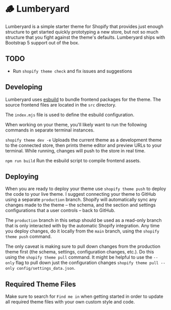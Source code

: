 # 🪵 Lumberyard

Lumberyard is a simple starter theme for Shopify that provides just
enough structure to get started quickly prototyping a new store, but
not so much structure that you fight against the theme's defaults. Lumberyard
ships with Bootstrap 5 support out of the box.

## TODO

- Run `shopify theme check` and fix issues and suggestions

## Developing

Lumberyard uses [esbuild](https://esbuild.github.io/) to bundle frontend
packages for the theme. The source frontend files are located in the `src`
directory.

The `index.mjs` file is used to define the esbuild configuration.

When working on your theme, you'll likely want to run the following commands
in separate terminal instances.

`shopify theme dev -e` Uploads the current theme as a development theme to the connected store, then
prints theme editor and preview URLs to your terminal. While running, changes
will push to the store in real time.

`npm run build` Run the esbuild script to compile frontend assets.

## Deploying

When you are ready to deploy your theme use `shopify theme push` to deploy the
code to your live theme. I suggest connecting your theme to GitHub using a separate
`production` branch. Shopify will automatically sync any changes made to the theme –
the schema, and the section and settings configurations that a user controls – back
to GitHub.

The `production` branch in this setup should be used as a read-only branch that is
only interacted with by the automatic Shopify integration. Any time you deploy changes,
do it locally from the `main` branch, using the `shopify theme push` command.

The only caveat is making sure to pull down changes from the production theme first
(the schema, settings, configuration changes, etc.). Do this using the
`shopify theme pull` command. It might be helpful to use the `--only` flag to
pull down just the configuration changes `shopify theme pull --only config/settings_data.json`.

## Required Theme Files

Make sure to search for `Find me in` when getting started in order to update
all required theme files with your own custom style and code.
